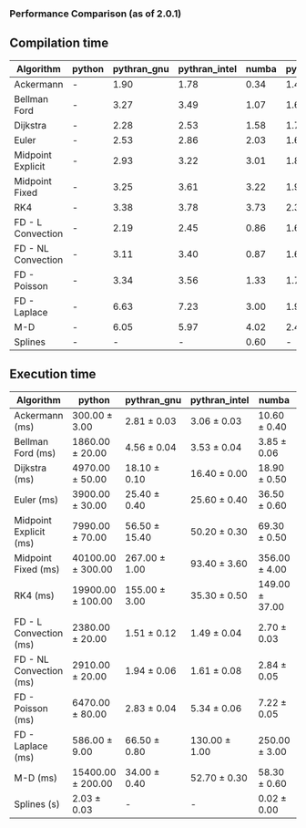 ### Performance Comparison (as of 2.0.1)
## Compilation time
Algorithm                 | python                    | pythran_gnu               | pythran_intel             | numba                     | pyccel_gnu_c              | pyccel_gnu_fortran        | pyccel_intel_c            | pyccel_intel_fortran     
------------------------- | ------------------------- | ------------------------- | ------------------------- | ------------------------- | ------------------------- | ------------------------- | ------------------------- | -------------------------
Ackermann                 | -                         | 1.90                      | 1.78                      | 0.34                      | 1.40                      | 1.44                      | 1.39                      | 1.44                     
Bellman Ford              | -                         | 3.27                      | 3.49                      | 1.07                      | 1.68                      | 1.56                      | 1.64                      | 1.61                     
Dijkstra                  | -                         | 2.28                      | 2.53                      | 1.58                      | 1.78                      | 1.67                      | 1.70                      | 1.72                     
Euler                     | -                         | 2.53                      | 2.86                      | 2.03                      | 1.65                      | 1.54                      | 1.60                      | 1.59                     
Midpoint Explicit         | -                         | 2.93                      | 3.22                      | 3.01                      | 1.87                      | 1.77                      | 1.81                      | 1.80                     
Midpoint Fixed            | -                         | 3.25                      | 3.61                      | 3.22                      | 1.96                      | 1.82                      | 1.87                      | 1.87                     
RK4                       | -                         | 3.38                      | 3.78                      | 3.73                      | 2.35                      | 2.27                      | 2.25                      | 2.29                     
FD - L Convection         | -                         | 2.19                      | 2.45                      | 0.86                      | 1.61                      | 1.50                      | 1.55                      | 1.54                     
FD - NL Convection        | -                         | 3.11                      | 3.40                      | 0.87                      | 1.61                      | 1.52                      | 1.54                      | 1.54                     
FD - Poisson              | -                         | 3.34                      | 3.56                      | 1.33                      | 1.74                      | 1.78                      | 1.66                      | 1.91                     
FD - Laplace              | -                         | 6.63                      | 7.23                      | 3.00                      | 1.99                      | 1.93                      | 1.88                      | 2.00                     
M-D                       | -                         | 6.05                      | 5.97                      | 4.02                      | 2.44                      | 2.60                      | 2.33                      | 2.69                     
Splines                   | -                         | -                         | -                         | 0.60                      | -                         | -                         | -                         | -                        

## Execution time
Algorithm                 | python                    | pythran_gnu               | pythran_intel             | numba                     | pyccel_gnu_c              | pyccel_gnu_fortran        | pyccel_intel_c            | pyccel_intel_fortran     
------------------------- | ------------------------- | ------------------------- | ------------------------- | ------------------------- | ------------------------- | ------------------------- | ------------------------- | -------------------------
Ackermann (ms)            | 300.00 $\pm$ 3.00         | 2.81 $\pm$ 0.03           | 3.06 $\pm$ 0.03           | 10.60 $\pm$ 0.40          | 1.23 $\pm$ 0.01           | 1.27 $\pm$ 0.01           | 4.36 $\pm$ 0.03           | 10.30 $\pm$ 0.70         
Bellman Ford (ms)         | 1860.00 $\pm$ 20.00       | 4.56 $\pm$ 0.04           | 3.53 $\pm$ 0.04           | 3.85 $\pm$ 0.06           | 3.72 $\pm$ 0.03           | 3.24 $\pm$ 0.04           | 5.82 $\pm$ 0.03           | 4.32 $\pm$ 0.06          
Dijkstra (ms)             | 4970.00 $\pm$ 50.00       | 18.10 $\pm$ 0.10          | 16.40 $\pm$ 0.00          | 18.90 $\pm$ 0.50          | 69.40 $\pm$ 1.00          | 17.80 $\pm$ 0.10          | 63.80 $\pm$ 1.00          | 20.60 $\pm$ 0.10         
Euler (ms)                | 3900.00 $\pm$ 30.00       | 25.40 $\pm$ 0.40          | 25.60 $\pm$ 0.40          | 36.50 $\pm$ 0.60          | 26.80 $\pm$ 0.40          | 10.80 $\pm$ 0.30          | 27.80 $\pm$ 0.50          | 15.30 $\pm$ 0.40         
Midpoint Explicit (ms)    | 7990.00 $\pm$ 70.00       | 56.50 $\pm$ 15.40         | 50.20 $\pm$ 0.30          | 69.30 $\pm$ 0.50          | 46.30 $\pm$ 3.80          | 18.90 $\pm$ 0.30          | 45.90 $\pm$ 0.40          | 16.20 $\pm$ 0.40         
Midpoint Fixed (ms)       | 40100.00 $\pm$ 300.00     | 267.00 $\pm$ 1.00         | 93.40 $\pm$ 3.60          | 356.00 $\pm$ 4.00         | 188.00 $\pm$ 2.00         | 73.20 $\pm$ 1.50          | 198.00 $\pm$ 1.00         | 52.30 $\pm$ 0.40         
RK4 (ms)                  | 19900.00 $\pm$ 100.00     | 155.00 $\pm$ 3.00         | 35.30 $\pm$ 0.50          | 149.00 $\pm$ 37.00        | 95.40 $\pm$ 1.50          | 31.90 $\pm$ 0.30          | 92.20 $\pm$ 2.30          | 27.90 $\pm$ 1.00         
FD - L Convection (ms)    | 2380.00 $\pm$ 20.00       | 1.51 $\pm$ 0.12           | 1.49 $\pm$ 0.04           | 2.70 $\pm$ 0.03           | 7.44 $\pm$ 0.05           | 1.49 $\pm$ 0.09           | 7.69 $\pm$ 0.10           | 1.31 $\pm$ 0.05          
FD - NL Convection (ms)   | 2910.00 $\pm$ 20.00       | 1.94 $\pm$ 0.06           | 1.61 $\pm$ 0.08           | 2.84 $\pm$ 0.05           | 6.75 $\pm$ 0.05           | 1.48 $\pm$ 0.07           | 8.13 $\pm$ 0.16           | 1.41 $\pm$ 0.05          
FD - Poisson (ms)         | 6470.00 $\pm$ 80.00       | 2.83 $\pm$ 0.04           | 5.34 $\pm$ 0.06           | 7.22 $\pm$ 0.05           | 15.30 $\pm$ 0.10          | 2.68 $\pm$ 0.04           | 23.70 $\pm$ 0.40          | 2.61 $\pm$ 0.05          
FD - Laplace (ms)         | 586.00 $\pm$ 9.00         | 66.50 $\pm$ 0.80          | 130.00 $\pm$ 1.00         | 250.00 $\pm$ 3.00         | 490.00 $\pm$ 3.00         | 60.60 $\pm$ 0.80          | 676.00 $\pm$ 6.00         | 59.30 $\pm$ 1.00         
M-D (ms)                  | 15400.00 $\pm$ 200.00     | 34.00 $\pm$ 0.40          | 52.70 $\pm$ 0.30          | 58.30 $\pm$ 0.60          | 113.00 $\pm$ 1.00         | 61.90 $\pm$ 0.20          | 61.20 $\pm$ 0.20          | 89.20 $\pm$ 0.50         
Splines (s)               | 2.03 $\pm$ 0.03           | -                         | -                         | 0.02 $\pm$ 0.00           | -                         | -                         | -                         | -                        
